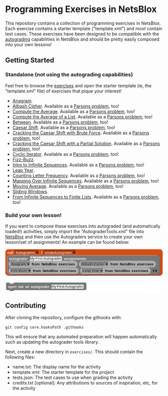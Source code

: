 # Programming Exercises in NetsBlox
This repository contains a collection of programming exercises in NetsBlox. Each exercise contains a starter template ("template.xml") and *most* contain test cases. These exercises have been designed to be compatible with the [autograding](https://editor.netsblox.org/docs/services/Autograders/index.html) capabilities in NetsBlox and should be pretty easily composed into your own lessons!

## Getting Started
### Standalone (not using the autograding capabilities)
Feel free to browse the [exercises](./exercises) and open the starter template (ie, the "template.xml" file) of exercises that pique your interest!
- [Anagram](https://editor.netsblox.org#open:https://raw.githubusercontent.com/NetsBlox/exercises/master/exercises/anagram/template.xml).
- [Atbash Cipher](https://editor.netsblox.org#open:https://raw.githubusercontent.com/NetsBlox/exercises/master/exercises/atbash/template.xml). Available as a [Parsons problem](https://editor.netsblox.org#open:https://raw.githubusercontent.com/NetsBlox/exercises/master/exercises/atbash/parsons.xml), too!
- [Compute the Average](https://editor.netsblox.org#open:https://raw.githubusercontent.com/NetsBlox/exercises/master/exercises/average/template.xml). Available as a [Parsons problem](https://editor.netsblox.org#open:https://raw.githubusercontent.com/NetsBlox/exercises/master/exercises/average/parsons.xml), too!
- [Compute the Average of a List](https://editor.netsblox.org#open:https://raw.githubusercontent.com/NetsBlox/exercises/master/exercises/average-list/template.xml). Available as a [Parsons problem](https://editor.netsblox.org#open:https://raw.githubusercontent.com/NetsBlox/exercises/master/exercises/average-list/parsons.xml), too!
- [Between](https://editor.netsblox.org#open:https://raw.githubusercontent.com/NetsBlox/exercises/master/exercises/between/template.xml). Available as a [Parsons problem](https://editor.netsblox.org#open:https://raw.githubusercontent.com/NetsBlox/exercises/master/exercises/between/parsons.xml), too!
- [Caesar Shift](https://editor.netsblox.org#open:https://raw.githubusercontent.com/NetsBlox/exercises/master/exercises/caesar-shift/template.xml). Available as a [Parsons problem](https://editor.netsblox.org#open:https://raw.githubusercontent.com/NetsBlox/exercises/master/exercises/caesar-shift/parsons.xml), too!
- [Cracking the Caesar Shift with Brute Force](https://editor.netsblox.org#open:https://raw.githubusercontent.com/NetsBlox/exercises/master/exercises/crack-caesar-brute-force/template.xml). Available as a [Parsons problem](https://editor.netsblox.org#open:https://raw.githubusercontent.com/NetsBlox/exercises/master/exercises/crack-caesar-brute-force/parsons.xml), too!
- [Cracking the Caesar Shift with a Partial Solution](https://editor.netsblox.org#open:https://raw.githubusercontent.com/NetsBlox/exercises/master/exercises/crack-caesar-partial-soln/template.xml). Available as a [Parsons problem](https://editor.netsblox.org#open:https://raw.githubusercontent.com/NetsBlox/exercises/master/exercises/crack-caesar-partial-soln/parsons.xml), too!
- [Cyclic Iterator](https://editor.netsblox.org#open:https://raw.githubusercontent.com/NetsBlox/exercises/master/exercises/cyclic-iterator/template.xml). Available as a [Parsons problem](https://editor.netsblox.org#open:https://raw.githubusercontent.com/NetsBlox/exercises/master/exercises/cyclic-iterator/parsons.xml), too!
- [Fizz-Buzz](https://editor.netsblox.org#open:https://raw.githubusercontent.com/NetsBlox/exercises/master/exercises/fizz-buzz/template.xml).
- [Intro to Infinite Sequences](https://editor.netsblox.org#open:https://raw.githubusercontent.com/NetsBlox/exercises/master/exercises/intro-infinite-sequences/template.xml). Available as a [Parsons problem](https://editor.netsblox.org#open:https://raw.githubusercontent.com/NetsBlox/exercises/master/exercises/intro-infinite-sequences/parsons.xml), too!
- [Leap Year](https://editor.netsblox.org#open:https://raw.githubusercontent.com/NetsBlox/exercises/master/exercises/leap-year/template.xml).
- [Counting Letter Frequency](https://editor.netsblox.org#open:https://raw.githubusercontent.com/NetsBlox/exercises/master/exercises/letter-frequency/template.xml). Available as a [Parsons problem](https://editor.netsblox.org#open:https://raw.githubusercontent.com/NetsBlox/exercises/master/exercises/letter-frequency/parsons.xml), too!
- [Mapping Over Infinite Sequences](https://editor.netsblox.org#open:https://raw.githubusercontent.com/NetsBlox/exercises/master/exercises/map-sequence/template.xml). Available as a [Parsons problem](https://editor.netsblox.org#open:https://raw.githubusercontent.com/NetsBlox/exercises/master/exercises/map-sequence/parsons.xml), too!
- [Moving Average](https://editor.netsblox.org#open:https://raw.githubusercontent.com/NetsBlox/exercises/master/exercises/moving-average/template.xml). Available as a [Parsons problem](https://editor.netsblox.org#open:https://raw.githubusercontent.com/NetsBlox/exercises/master/exercises/moving-average/parsons.xml), too!
- [Sliding Windows](https://editor.netsblox.org#open:https://raw.githubusercontent.com/NetsBlox/exercises/master/exercises/sliding-windows/template.xml).
- [From Infinite Sequences to Finite Lists](https://editor.netsblox.org#open:https://raw.githubusercontent.com/NetsBlox/exercises/master/exercises/take-collect-sequences/template.xml). Available as a [Parsons problem](https://editor.netsblox.org#open:https://raw.githubusercontent.com/NetsBlox/exercises/master/exercises/take-collect-sequences/parsons.xml), too!


### Build your own lesson!
If you want to compose these exercises into autograded (and automatically loaded!) activities, simply import the "AutograderTools.xml" file into [NetsBlox](https://editor.netsblox.org/) and then use the Autograders service to create your own lesson/set of assignments! An example can be found below:

![Creating an autograded lesson with the exercises!](./example.png)

## Contributing
After cloning the repository, configure the githooks with:
```
git config core.hooksPath .githooks
```
This will ensure that any automated preparation will happen automatically such as updating the autograder tools library.

Next, create a new directory in `exercises/`. This should contain the following files:
- name.txt: The display name for the activity
- template.xml: The starter template for the project
- tests.json: The test cases to use when grading the activity
- credits.txt [optional]: Any attributions to sources of inspiration, etc, for the activity